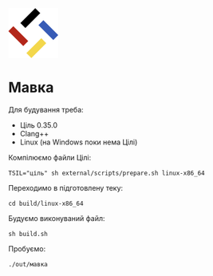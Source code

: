 <img src="./лого.svg" width="100" height="100" />

# Мавка

Для будування треба:

- Ціль 0.35.0
- Clang++
- Linux (на Windows поки нема Цілі)

Компілюємо файли Цілі:

```shell
TSIL="ціль" sh external/scripts/prepare.sh linux-x86_64
```

Переходимо в підготовлену теку:

```shell
cd build/linux-x86_64
```

Будуємо виконуваний файл:

```shell
sh build.sh
```

Пробуємо:

```shell
./out/мавка
```